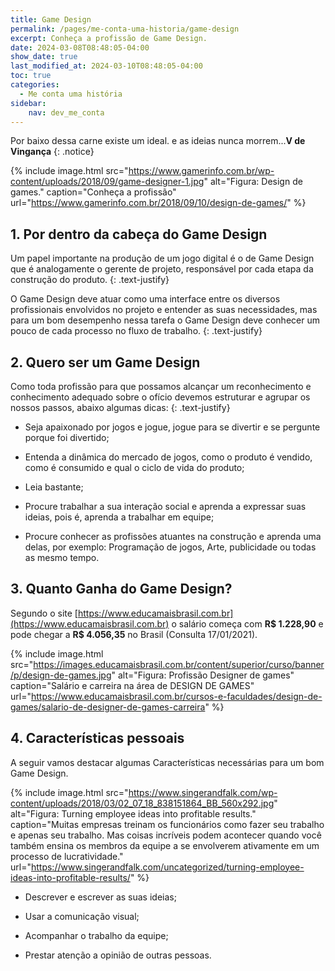 ```yaml
---
title: Game Design
permalink: /pages/me-conta-uma-historia/game-design
excerpt: Conheça a profissão de Game Design.
date: 2024-03-08T08:48:05-04:00
show_date: true
last_modified_at: 2024-03-10T08:48:05-04:00
toc: true
categories:
  - Me conta uma história
sidebar:
    nav: dev_me_conta  
---
```


Por baixo dessa carne existe um ideal. e as ideias nunca morrem...**V de Vingança**
{: .notice}

{% include image.html
    src="https://www.gamerinfo.com.br/wp-content/uploads/2018/09/game-designer-1.jpg"
    alt="Figura: Design de games."
    caption="Conheça a profissão"
    url="https://www.gamerinfo.com.br/2018/09/10/design-de-games/"
%}

## 1. Por dentro da cabeça do Game Design

Um papel importante na produção de um jogo digital é o de Game Design que é analogamente o gerente de projeto, responsável por cada etapa da construção do produto.
{: .text-justify}

O Game Design deve atuar como uma interface entre os diversos profissionais envolvidos no projeto e entender as suas necessidades, mas para um bom desempenho nessa tarefa o Game Design deve conhecer um pouco de cada processo no fluxo de trabalho.
{: .text-justify}

## 2. Quero ser um Game Design

Como toda profissão para que possamos alcançar um reconhecimento e conhecimento adequado sobre o ofício devemos estruturar e agrupar os nossos passos, abaixo algumas dicas:
{: .text-justify}

- Seja apaixonado por jogos e jogue, jogue para se divertir e se pergunte porque foi divertido;

- Entenda a dinâmica do mercado de jogos, como o produto é vendido, como é consumido e qual o ciclo de vida do produto;

- Leia bastante;

- Procure trabalhar a sua interação social e aprenda a expressar suas ideias, pois é, aprenda a trabalhar em equipe;

- Procure conhecer as profissões atuantes na construção e aprenda uma delas, por exemplo: Programação de jogos, Arte, publicidade ou todas as mesmo tempo.

## 3. Quanto Ganha do Game Design?

Segundo o site [https://www.educamaisbrasil.com.br](https://www.educamaisbrasil.com.br) o salário começa com **R$ 1.228,90** e pode chegar a **R$ 4.056,35** no Brasil (Consulta 17/01/2021).

{% include image.html
    src="https://images.educamaisbrasil.com.br/content/superior/curso/banner/p/design-de-games.jpg"
    alt="Figura: Profissão Designer de games"
    caption="Salário e carreira na área de DESIGN DE GAMES"
    url="https://www.educamaisbrasil.com.br/cursos-e-faculdades/design-de-games/salario-de-designer-de-games-carreira"
%}

## 4. Características pessoais

A seguir vamos destacar algumas Características necessárias para um bom Game Design.

{% include image.html
    src="https://www.singerandfalk.com/wp-content/uploads/2018/03/02_07_18_838151864_BB_560x292.jpg"
    alt="Figura: Turning employee ideas into profitable results."
    caption="Muitas empresas treinam os funcionários como fazer seu trabalho e apenas seu trabalho. Mas coisas incríveis podem acontecer quando você também ensina os membros da equipe a se envolverem ativamente em um processo de lucratividade."
    url="https://www.singerandfalk.com/uncategorized/turning-employee-ideas-into-profitable-results/"
%}

- Descrever e escrever as suas ideias;

- Usar a comunicação visual;

- Acompanhar o trabalho da equipe;

- Prestar atenção a opinião de outras pessoas.